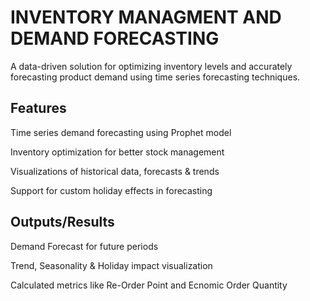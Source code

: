 # INVENTORY MANAGMENT  AND DEMAND FORECASTING

A data-driven solution for optimizing inventory levels and accurately forecasting product demand using time series forecasting techniques.

## Features
Time series demand forecasting using Prophet model

Inventory optimization for better stock management

Visualizations of historical data, forecasts & trends

Support for custom holiday effects in forecasting

## Outputs/Results
Demand Forecast for future periods

Trend, Seasonality & Holiday impact visualization

Calculated metrics like Re-Order Point and Ecnomic Order Quantity
